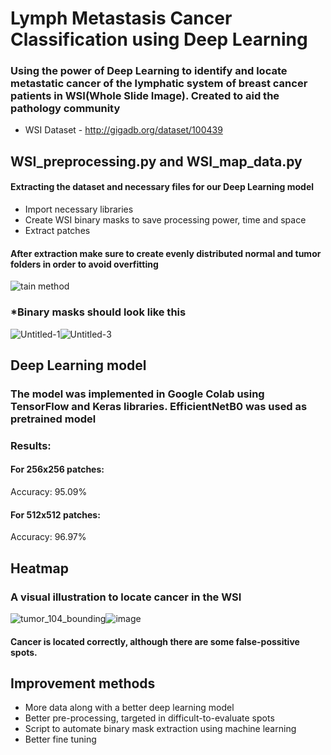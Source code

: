 # Lymph Metastasis Cancer Classification using Deep Learning


### Using the power of Deep Learning to identify and locate metastatic cancer of the lymphatic system of breast cancer patients in WSI(Whole Slide Image). Created to aid the pathology community

* WSI Dataset - http://gigadb.org/dataset/100439


## WSI_preprocessing.py and WSI_map_data.py

#### Extracting the dataset and necessary files for our Deep Learning model

* Import necessary libraries
* Create WSI binary masks to save processing power, time and space
* Extract patches

#### After extraction make sure to create evenly distributed normal and tumor folders in order to avoid overfitting

![tain method](https://github.com/AristeidisMazis/Lymph_Metastasis_Cancer_Classification/assets/164747509/068e8649-7894-4b81-8fde-fffc538b61dc)

### *Binary masks should look like this

![Untitled-1](https://github.com/AristeidisMazis/Lymph_Metastasis_Cancer_Classification/assets/164747509/a158e57c-bd77-41aa-a28b-26c7dda5e94d)![Untitled-3](https://github.com/AristeidisMazis/Lymph_Metastasis_Cancer_Classification/assets/164747509/d1d3516b-cc7f-482f-b5af-2c55351a23aa)

## Deep Learning model

### The model was implemented in Google Colab using TensorFlow and Keras libraries. EfficientNetB0 was used as pretrained model 

### Results:

#### For 256x256 patches:

Accuracy: 95.09%

#### For 512x512 patches:

Accuracy: 96.97%

## Heatmap

### A visual illustration to locate cancer in the WSI

![tumor_104_bounding](https://github.com/AristeidisMazis/Lymph_Metastasis_Cancer_Classification/assets/164747509/b1d2e89f-91cd-43a8-bacd-c0ca4c0b9549)![image](https://github.com/AristeidisMazis/Lymph_Metastasis_Cancer_Classification/assets/164747509/40d1f50a-ad3a-428c-b8d1-85003a9bca1b)

#### Cancer is located correctly, although there are some false-possitive spots. 

## Improvement methods

* More data along with a better deep learning model
* Better pre-processing, targeted in difficult-to-evaluate spots
* Script to automate binary mask extraction using machine learning
* Better fine tuning
